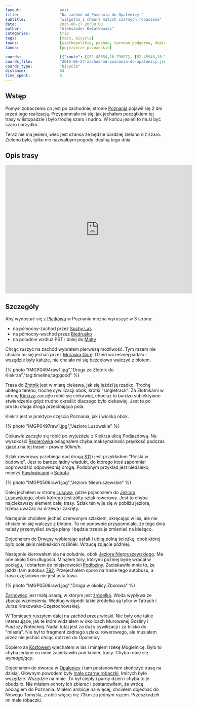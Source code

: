 ```yaml
---
layout:                 post
title:                  "Na zachód od Poznania do Opalenicy."
subtitle:               "wilgotno i chmara małych czarnych robaczków"
date:                   2015-06-27 20:00:00
author:                 "Aleksander Kwiatkowski"
categories:             trip
tags:                   [main, bicycle]
towns:                  [wielkopolskie, poznan, tarnowo_podgorne, dopiewo, buk, opalenica]
lands:                  [pojezierze_poznanskie]

coords:                 [{"route": [[52.48654,16.79887], [52.45945,16.73072], [52.43194,16.69252], [52.42864,16.64618], [52.39660,16.62043], [52.35059,16.63364], [52.35049,16.64635], [52.34199,16.63038], [52.31860,16.62334], [52.31262,16.58850], [52.32259,16.53786], [52.30590,16.50696], [52.30706,16.44911], [52.31010,16.40430]], "type": "bicycle"}]
coords_file:            "2015-06-27-zachod-od-poznania-do-opalenicy.json"
coords_type:            "bicycle"
distance:               64
time_spent:             5
---
```


[route]:                        https://www.strava.com/activities/334055350

[dopiewo-bus-792]:              http://www.dopiewo.pl/frontend.php?m=2954,7,106,0&t=Kompleksowy,rozklad,jazdy,komunikacji,publicznej

[wiki-zarnowiec]:               https://pl.wikipedia.org/wiki/%C5%BBarnowiec_(wojew%C3%B3dztwo_wielkopolskie)
[wiki-zarnowiec-zrodelko]:      https://pl.wikipedia.org/wiki/%C5%B9r%C3%B3de%C5%82ko_%C5%BBarnowiec
[wiki-piatkowo]:                https://pl.wikipedia.org/wiki/Pi%C4%85tkowo_(Pozna%C5%84)
[wiki-poznan]:                  https://pl.wikipedia.org/wiki/Pozna%C5%84
[wiki-suchy-las]:               https://pl.wikipedia.org/wiki/Suchy_Las
[wiki-biedrusko]:               https://pl.wikipedia.org/wiki/Biedrusko
[wiki-malta]:                   https://pl.wikipedia.org/wiki/Malta_(Pozna%C5%84)
[wiki-moraska-gora]:            https://pl.wikipedia.org/wiki/Moraska_G%C3%B3ra
[wiki-zlotniki]:                https://pl.wikipedia.org/wiki/Z%C5%82otniki_(powiat_pozna%C5%84ski)
[wiki-kiekrz]:                  https://pl.wikipedia.org/wiki/Kiekrz_(wojew%C3%B3dztwo_wielkopolskie)
[wiki-regierowko]:              https://pl.wikipedia.org/wiki/Rogier%C3%B3wko
[wiki-s11]:                     https://pl.wikipedia.org/wiki/Droga_ekspresowa_S11_(Polska)
[wiki-pawlowice]:               https://pl.wikipedia.org/wiki/Paw%C5%82owice_(powiat_pozna%C5%84ski)
[wiki-sobota]:                  https://pl.wikipedia.org/wiki/Sobota_(wojew%C3%B3dztwo_wielkopolskie)
[wiki-lusowo]:                  https://pl.wikipedia.org/wiki/Lusowo_(wojew%C3%B3dztwo_wielkopolskie)
[wiki-jezioro-lusowskie]:       https://pl.wikipedia.org/wiki/Jezioro_Lusowskie
[wiki-drwesa]:                  https://pl.wikipedia.org/wiki/Drw%C4%99sa
[wiki-jezioro-niepruszewskie]:  https://pl.wikipedia.org/wiki/Jezioro_Niepruszewskie
[wiki-podloziny]:               https://pl.wikipedia.org/wiki/Pod%C5%82oziny
[wiki-tomice]:                  https://pl.wikipedia.org/wiki/Tomice_(powiat_pozna%C5%84ski)
[wiki-kozlowo]:                 https://pl.wikipedia.org/wiki/Koz%C5%82owo_(powiat_nowotomyski)
[wiki-opalenica]:               https://pl.wikipedia.org/wiki/Opalenica
[wiki-wciornastki]:             https://pl.wikipedia.org/wiki/Wciornastki

[vimeo-1]:                      https://vimeo.com/132985175
[vimeo-2]:                      https://vimeo.com/133060105
[vimeo-3]:                      https://vimeo.com/133060106
[vimeo-4]:                      https://vimeo.com/133072226
[vimeo-5]:                      https://vimeo.com/133091398

Wstęp
-----

Pomysł zobaczenia co jest po zachodniej stronie [Poznania][wiki-poznan] pojawił się 2 dni przed jego realizacją.
Przypomniało mi się,
jak jechałem początkiem tej trasy w listopadzie i było trochę szaro i nudno. W końcu jesień to musi być szaro i brzydko.

Teraz nie ma jesieni, wiec jest szansa że będzie bardziej zielono niż szaro. Zielono
było, tylko nie nazwałbym pogody idealną tego dnia.


Opis trasy
----------

<iframe height='405' width='590' frameborder='0' allowtransparency='true' scrolling='no' src='https://www.strava.com/activities/334055350/embed/db852ecb5532e9006827d9c9f4e0bd64ee0783c7'></iframe>


Szczegóły
---------

Aby wydostać się z [Piątkowa][wiki-piatkowo] w Poznaniu można wyruszyć w 3 strony:

* na północny-zachód przez [Suchy Las][wiki-suchy-las]
* na północny-wschód przez [Biedrusko][wiki-biedrusko]
* na południe wzdłuż PST i dalej do [Malty][wiki-malta]

Chcąc ruszyć na zachód wybrałem pierwszą możliwość. Tym razem nie chciało mi się jechać przez
[Moraską Górę][wiki-moraska-gora]. Dzień
wcześniej padało i wszędzie były kałuże, nie chciało mi się bezcelowo walczyć z błotem.

{% photo "IMGP0494raw1.jpg","Droga ze Złotnik do Kiekrza","tag:timeline,tag:good" %}

Trasa do [Złotnik][wiki-zlotniki] jest w miarę ciekawa, jak się jeździ ją rzadko.
Trochę ubitego terenu, trochę cywilizacji obok,
krótki "singletrack". Za Złotnikami w stronę [Kiekrza][wiki-kiekrz] zaczęło robić się ciekawiej,
chociaż to bardzo subiektywne stwierdzenie
gdyż trudno określić dlaczego było ciekawiej. Jest to po prostu długa droga przecinająca pola.

Kiekrz jest w praktyce częścią Poznania, jak i wioską obok.

{% photo "IMGP0497raw1.jpg","Jezioro Lusowskie" %}

Ciekawie zaczęło się robić po wyjeździe z Kiekrza ulicą Podjazdową. Na wysokości [Regierówka][wiki-regierowko] osiągnąłem chyba
maksymalność prędkość podczas zjazdu na tej trasie - prawie 50km/h.

Szlak rowerowy przebiega nad drogą [S11][wiki-s11] i jest przykładem "Polski w budowie". Jest to bardzo ładny wiadukt, do którego
ktoś zapomniał poprowadzić odpowiednią drogę. Podobnym przykład jest niedaleko, między
[Pawłowicami][wiki-pawlowice] a [Sobotą][wiki-sobota].

{% photo "IMGP0506raw1.jpg","Jezioro Niepruszewskie" %}

Dalej jechałem w stronę [Lusowa][wiki-lusowo], gdzie pojechałem do [Jeziora Lusowskiego][wiki-jezioro-lusowskie],
obok którego jest żółty szlak rowerowy.
Jest to chyba najciekawszy element całej trasy. Szlak ten wije się w pobliżu jeziora, trzeba uważać na drzewa i zakręty.

Następnie chciałem jechać czerwonym szlakiem, skręcając w las, ale nie chciało mi się walczyć z błotem. To mi
ponownie przypomniało, że tego dnia należy przemyśleć swoje plany i będzie trzeba je zmieniać na bieżąco.

Dojechałem do [Drwęsy][wiki-drwesa] wybierając asfalt i ubitą polną ścieżkę, obok której było pole jakiś
niebieskich roślinek. Wrzucę zdjęcie później.

Następnie kierowałem się na południe, obok [Jeziora Niepruszewskiego][wiki-jezioro-niepruszewskie].
Ma one około 5km długości. Minąłem tory,
którymi później będę wracał w pociągu, i dotarłem do
miejscowości [Podłoziny][wiki-podloziny]. Zaciekawiło mnie to, że jeździ tam autobus
[792][dopiewo-bus-792]. Przejechałem sporo na trasie tego autobusu, a trasa częściowo nie jest asfaltowa.

{% photo "IMGP0509raw1.jpg","Droga w okolicy Zborowa" %}

[Żarnowiec][wiki-zarnowiec] jest małą osadą, w którym jest [źródełko][wiki-zarnowiec-zrodelko]. Woda wypływa ze zbocza
wzniesienia. Według wikipedii takie źródełka są tylko w Tatrach i Jurze Krakowsko-Częstochowskiej.

W [Tomicach][wiki-tomice] ruszyłem dalej na zachód przez wioski. Nie były one takie interesujące, jak te które widziałem
w okolicach Murowanej Gośliny i Puszczy Noteckiej. Nadal tutaj jest za dużo cywilizacji i za blisko do "miasta".
Nie był to fragment żadnego szlaku rowerowego, ale musiałem przez nie jechać chcąc dotrzeć do Opalenicy.

Dopiero za [Kozłowem][wiki-kozlowo] wjechałem w las i minąłem rzekę Mogielnicę. Było to chyba jedyne co mnie zaciekawiło
pod koniec trasy. Chyba robię się *wymagający*.

Dojechałem do dworca w [Opalenicy][wiki-opalenica] i tam postanowiłem skończyć trasę na dzisiaj. Głównym powodem były
[małe czarne robaczki][wiki-wciornastki], których było wszędzie. Wszędzie na mnie. To był ciepły i parny dzień i chyba to je
obudziło. Nie miałem ochoty ich zbierać i postanowiłem, że wrócę pociągiem do Poznania. Miałem ambicje na
więcej, chciałem dojechać do Nowego Tomyśla, zrobić więcej niż 73km za jednym razem.
Przeszkodziłi mi małe robaczki.
